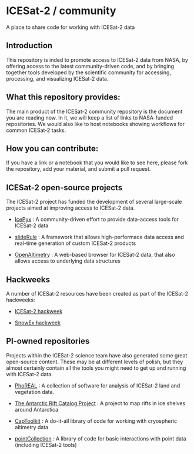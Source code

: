 # ICESat-2 / community
A place to share code for working with ICESat-2 data

## Introduction

This repository is inded to promote access to ICESat-2 data from NASA, by offering access to the latest community-driven code, and by bringing together tools developed by the scientific community for accessing, processing, and visualizing ICESat-2 data.  

## What this repository provides:

The main product of the ICESat-2 community repository is the document you are reading now.  In it, we will keep a list of links to NASA-funded repositories.  We would also like to host notebooks showing workflows for common ICESat-2 tasks.

## How you can contribute:

If you have a link or a notebook that you would like to see here, please fork the repository, add your material, and submit a pull request.

## ICESat-2 open-source projects

The ICESat-2 project has funded the development of several large-scale projects aimed at improving access to ICESat-2 data.

- [IcePyx](https://github.com/icesat2py/icepyx) : A community-driven effort to provide data-access tools for ICESat-2 data

- [slideRule](https://github.com/ICESat2-SlideRule) : A framework that allows high-performace data access and real-time generation of custom ICESat-2 products

-  [OpenAltimetry](https://github.com/OpenAltimetry) : A web-based browser for ICESat-2 data, that also allows access to underlying data structures

## Hackweeks

A number of ICESat-2 resources have been created as part of the ICESat-2 hackweeks:

- [ICESat-2 hackweek](https://github.com/ICESAT-2HackWeek)

- [SnowEx hackweek](https://snowex-hackweek.github.io/website/intro.html)

## PI-owned repositories

Projects within the ICESat-2 science team have also generated some great open-source content.  These may be at different levels of polish, but they almost certainly contain all the tools you might need to get up and running with ICESat-2 data.

- [PhoREAL](https://github.com/icesat-2UT/PhoREAL) : A collection of software for analysis of ICESat-2 land and vegetation data. <!---(Note: contains no real pho)-->

- [The Antarctic Rift Catalog Project](https://github.com/bradlipovsky/antarctic-rift-catalog) : A project to map rifts in ice shelves around Antarctica

- [CapToolkit](https://github.com/fspaolo/captoolkit) : A do-it-all library of code for working with cryospheric altimetry data

- [pointCollection](https://github.com/SmithB/pointCollection/) : A library of code for basic interactions with point data (including ICESat-2 tools)
